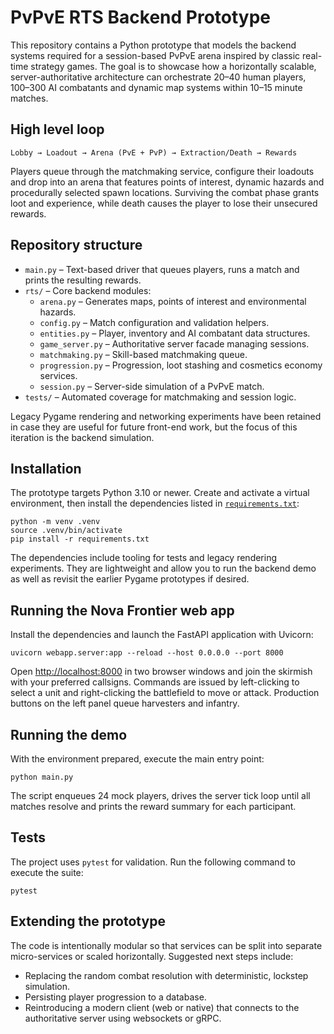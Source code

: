 # PvPvE RTS Backend Prototype

This repository contains a Python prototype that models the backend
systems required for a session-based PvPvE arena inspired by classic
real-time strategy games.  The goal is to showcase how a horizontally
scalable, server-authoritative architecture can orchestrate 20–40 human
players, 100–300 AI combatants and dynamic map systems within 10–15
minute matches.

## High level loop

```
Lobby → Loadout → Arena (PvE + PvP) → Extraction/Death → Rewards
```

Players queue through the matchmaking service, configure their loadouts
and drop into an arena that features points of interest, dynamic hazards
and procedurally selected spawn locations.  Surviving the combat phase
grants loot and experience, while death causes the player to lose their
unsecured rewards.

## Repository structure

- `main.py` – Text-based driver that queues players, runs a match and
  prints the resulting rewards.
- `rts/` – Core backend modules:
  - `arena.py` – Generates maps, points of interest and environmental
    hazards.
  - `config.py` – Match configuration and validation helpers.
  - `entities.py` – Player, inventory and AI combatant data structures.
  - `game_server.py` – Authoritative server facade managing sessions.
  - `matchmaking.py` – Skill-based matchmaking queue.
  - `progression.py` – Progression, loot stashing and cosmetics economy
    services.
  - `session.py` – Server-side simulation of a PvPvE match.
- `tests/` – Automated coverage for matchmaking and session logic.

Legacy Pygame rendering and networking experiments have been retained in
case they are useful for future front-end work, but the focus of this
iteration is the backend simulation.

## Installation

The prototype targets Python 3.10 or newer. Create and activate a virtual
environment, then install the dependencies listed in
[`requirements.txt`](requirements.txt):

```
python -m venv .venv
source .venv/bin/activate
pip install -r requirements.txt
```

The dependencies include tooling for tests and legacy rendering
experiments. They are lightweight and allow you to run the backend demo
as well as revisit the earlier Pygame prototypes if desired.

## Running the Nova Frontier web app

Install the dependencies and launch the FastAPI application with Uvicorn:

```
uvicorn webapp.server:app --reload --host 0.0.0.0 --port 8000
```

Open <http://localhost:8000> in two browser windows and join the skirmish with
your preferred callsigns. Commands are issued by left-clicking to select a unit
and right-clicking the battlefield to move or attack. Production buttons on the
left panel queue harvesters and infantry.

## Running the demo

With the environment prepared, execute the main entry point:

```
python main.py
```

The script enqueues 24 mock players, drives the server tick loop until
all matches resolve and prints the reward summary for each participant.

## Tests

The project uses `pytest` for validation.  Run the following command to
execute the suite:

```
pytest
```

## Extending the prototype

The code is intentionally modular so that services can be split into
separate micro-services or scaled horizontally.  Suggested next steps
include:

- Replacing the random combat resolution with deterministic, lockstep
  simulation.
- Persisting player progression to a database.
- Reintroducing a modern client (web or native) that connects to the
  authoritative server using websockets or gRPC.
